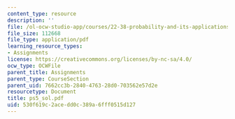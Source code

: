 ```yaml
---
content_type: resource
description: ''
file: /ol-ocw-studio-app/courses/22-38-probability-and-its-applications-to-reliability-quality-control-and-risk-assessment-fall-2005/530f619c2acedd0c389a6fff0515d127_ps5_sol.pdf
file_size: 112668
file_type: application/pdf
learning_resource_types:
- Assignments
license: https://creativecommons.org/licenses/by-nc-sa/4.0/
ocw_type: OCWFile
parent_title: Assignments
parent_type: CourseSection
parent_uid: 7662cc3b-2840-4763-28d0-703562e57d2e
resourcetype: Document
title: ps5_sol.pdf
uid: 530f619c-2ace-dd0c-389a-6fff0515d127
---
```

